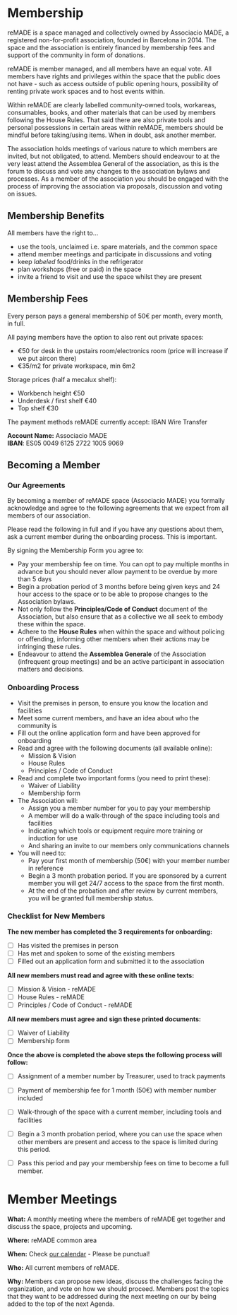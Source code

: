 # Membership

reMADE is a space managed and collectively owned by Associacio MADE, a registered non-for-profit association, founded in Barcelona in 2014\. The space and the association is entirely financed by membership fees and support of the community in form of donations.

reMADE is member managed, and all members have an equal vote. All members have rights and privileges within the space that the public does not have \- such as access outside of public opening hours, possibility of renting private work spaces and to host events within.

Within reMADE are clearly labelled community-owned tools, workareas, consumables, books, and other materials that can be used by members following the House Rules. That said there are also private tools and personal possessions in certain areas within reMADE, members should be mindful before taking/using items. When in doubt, ask another member.

The association holds meetings of various nature to which members are invited, but not obligated, to attend. Members should endeavour to at the very least attend the Assemblea General of the association, as this is the forum to discuss and vote any changes to the association bylaws and processes. As a member of the association you should be engaged with the process of improving the association via proposals, discussion and voting on issues.

## Membership Benefits

All members have the right to...

* use the tools, unclaimed i.e. spare materials, and the common space  
* attend member meetings and participate in discussions and voting  
* keep *labeled* food/drinks in the refrigerator  
* plan workshops (free or paid) in the space  
* invite a friend to visit and use the space whilst they are present

## Membership Fees

Every person pays a general membership of 50€ per month, every month, in full.

All paying members have the option to also rent out private spaces:

* €50 for desk in the upstairs room/electronics room (price will increase if we put aircon there)
* €35/m2 for private workspace, min 6m2

Storage prices (half a mecalux shelf):
* Workbench height €50
* Underdesk / first shelf €40
* Top shelf €30

The payment methods reMADE currently accept: IBAN Wire Transfer

**Account Name:** Associacio MADE  
**IBAN**: ES05 0049 6125 2722 1005 9069

## Becoming a Member

### Our Agreements

By becoming a member of reMADE space (Associacio MADE) you formally acknowledge and agree to the following agreements that we expect from all members of our association.

Please read the following in full and if you have any questions about them, ask a current member during the onboarding process. This is important.

By signing the Membership Form you agree to:

* Pay your membership fee on time. You can opt to pay multiple months in advance but you should never allow payment to be overdue by more than 5 days  
* Begin a probation period of 3 months before being given keys and 24 hour access to the space or to be able to propose changes to the Association bylaws.  
* Not only follow the **Principles/Code of Conduct** document of the Association, but also ensure that as a collective we all seek to embody these within the space.  
* Adhere to the **House Rules** when within the space and without policing or offending, informing other members when their actions may be infringing these rules.  
* Endeavour to attend the **Assemblea Generale** of the Association (infrequent group meetings) and be an active participant in association matters and decisions.

### Onboarding Process

* Visit the premises in person, to ensure you know the location and facilities  
* Meet some current members, and have an idea about who the community is  
* Fill out the online application form and have been approved for onboarding  
* Read and agree with the following documents (all available online):  
  * Mission & Vision  
  * House Rules  
  * Principles / Code of Conduct  
* Read and complete two important forms (you need to print these):  
  * Waiver of Liability  
  * Membership form  
* The Association will:  
  * Assign you a member number for you to pay your membership  
  * A member will do a walk-through of the space including tools and facilities  
  * Indicating which tools or equipment require more training or induction for use  
  * And sharing an invite to our members only communications channels  
* You will need to:  
  * Pay your first month of membership (50€) with your member number in reference  
  * Begin a 3 month probation period. If you are sponsored by a current member you will get 24/7 access to the space from the first month.  
  * At the end of the probation and after review by current members, you will be granted full membership status.

### Checklist for New Members

**The new member has completed the 3 requirements for onboarding:**

- [ ] Has visited the premises in person  
- [ ] Has met and spoken to some of the existing members   
- [ ] Filled out an application form and submitted it to the association

**All new members must read and agree with these online texts:**

- [ ] Mission & Vision \- reMADE   
- [ ] House Rules \- reMADE  
- [ ] Principles / Code of Conduct \- reMADE 

**All new members must agree and sign these printed documents:**

- [ ] Waiver of Liability   
- [ ] Membership form 

**Once the above is completed the above steps the following process will follow:**

- [ ] Assignment of a member number by Treasurer, used to track payments  
- [ ] Payment of membership fee for 1 month (50€) with member number included  
- [ ] Walk-through of the space with a current member, including tools and facilities  
- [ ] Begin a 3 month probation period, where you can use the space when other members are present and access to the space is limited during this period.  
- [ ] Pass this period and pay your membership fees on time to become a full member.


# Member Meetings

**What:** A monthly meeting where the members of reMADE get together and discuss the space, projects and upcoming.

**Where:** reMADE common area

**When:** Check [our calendar](./workshops-and-events.md#our-calendar) \- Please be punctual\!

**Who:** All current members of reMADE.

**Why:** Members can propose new ideas, discuss the challenges facing the organization, and vote on how we should proceed. Members post the topics that they want to be addressed during the next meeting on our by being added to the top of the next Agenda.
